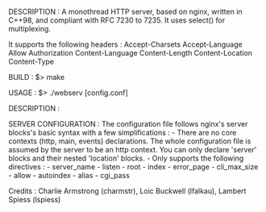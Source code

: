DESCRIPTION :
	A monothread HTTP server, based on nginx, written in C++98, and compliant with
	RFC 7230 to 7235.
	It uses select() for multiplexing.
	
It supports the following headers :
	Accept-Charsets
	Accept-Language
	Allow
	Authorization
	Content-Language
	Content-Length
	Content-Location
	Content-Type


BUILD :
	$> make

USAGE :
	$> ./webserv [config.conf]

DESCRIPTION :

SERVER CONFIGURATION :
	The configuration file follows nginx's server blocks's basic syntax with
	a few simplifications :
	- There are no core contexts (http, main, events) declarations.
	  The whole configuration file is assumed by the server to be an http
	  context. You can only declare 'server' blocks and their nested 'location'
	  blocks.
	- Only supports the following directives :
		- server_name
		- listen
		- root
		- index
		- error_page
		- cli_max_size
		- allow
		- autoindex
		- alias
		- cgi_pass

Credits : Charlie Armstrong (charmstr), Loic Buckwell (lfalkau), Lambert Spiess (lspiess)
